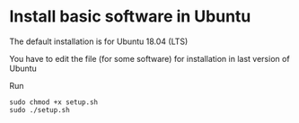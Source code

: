 # Install basic software in Ubuntu

The default installation is for Ubuntu 18.04 (LTS)

You have to edit the file (for some software) for installation in last version of Ubuntu

Run

```
sudo chmod +x setup.sh
sudo ./setup.sh
```
